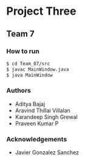 # Project Three
## Team 7

### How to run
```sh
$ cd Team_07/src
$ javac MainWindow.java
$ java MainWindow
```

### Authors
- Aditya Bajaj
- Aravind Thillai Villalan
- Karandeep Singh Grewal
- Praveen Kumar P

### Acknowledgements
- Javier Gonzalez Sanchez
